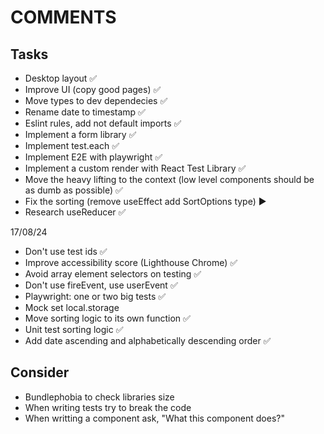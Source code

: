 # COMMENTS

## Tasks

- Desktop layout :white_check_mark:
- Improve UI (copy good pages) :white_check_mark:
- Move types to dev dependecies :white_check_mark:
- Rename date to timestamp :white_check_mark:
- Eslint rules, add not default imports :white_check_mark:
- Implement a form library :white_check_mark:
- Implement test.each :white_check_mark:
- Implement E2E with playwright :white_check_mark:
- Implement a custom render with React Test Library :white_check_mark:
- Move the heavy lifting to the context (low level components should be as dumb as possible) :white_check_mark:
- Fix the sorting (remove useEffect add SortOptions type) ▶️
- Research useReducer :white_check_mark:

17/08/24

- Don't use test ids :white_check_mark:
- Improve accessibility score (Lighthouse Chrome) :white_check_mark:
- Avoid array element selectors on testing :white_check_mark:
- Don't use fireEvent, use userEvent :white_check_mark:
- Playwright: one or two big tests :white_check_mark:
- Mock set local.storage
- Move sorting logic to its own function :white_check_mark:
- Unit test sorting logic :white_check_mark:
- Add date ascending and alphabetically descending order :white_check_mark:

## Consider

- Bundlephobia to check libraries size
- When writing tests try to break the code
- When writting a component ask, "What this component does?"
